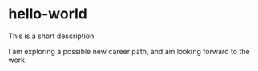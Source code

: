 # hello-world
This is a short description

I am exploring a possible new career path, and am looking forward to the work.
